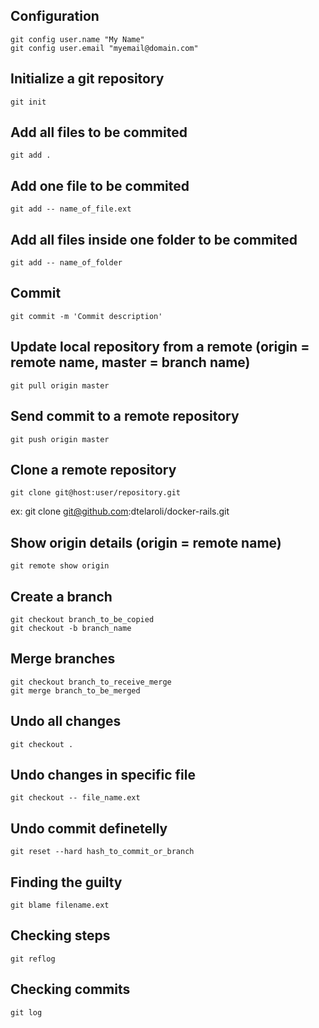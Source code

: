 ## Configuration

    git config user.name "My Name"
    git config user.email "myemail@domain.com"

## Initialize a git repository

    git init

## Add all files to be commited

    git add .

## Add one file to be commited

    git add -- name_of_file.ext

## Add all files inside one folder to be commited

    git add -- name_of_folder

## Commit

    git commit -m 'Commit description'

## Update local repository from a remote (origin = remote name, master = branch name)

    git pull origin master

## Send commit to a remote repository

    git push origin master

## Clone a remote repository

    git clone git@host:user/repository.git
ex: git clone git@github.com:dtelaroli/docker-rails.git

## Show origin details (origin = remote name)

    git remote show origin

## Create a branch

    git checkout branch_to_be_copied
    git checkout -b branch_name

## Merge branches

    git checkout branch_to_receive_merge
    git merge branch_to_be_merged

## Undo all changes

    git checkout .

## Undo changes in specific file

    git checkout -- file_name.ext

## Undo commit definetelly

    git reset --hard hash_to_commit_or_branch

## Finding the guilty

    git blame filename.ext

## Checking steps

    git reflog

## Checking commits

    git log
